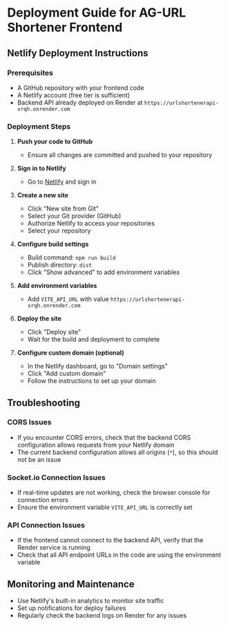 # Deployment Guide for AG-URL Shortener Frontend

## Netlify Deployment Instructions

### Prerequisites

- A GitHub repository with your frontend code
- A Netlify account (free tier is sufficient)
- Backend API already deployed on Render at `https://urlshortenerapi-xrqh.onrender.com`

### Deployment Steps

1. **Push your code to GitHub**
   - Ensure all changes are committed and pushed to your repository

2. **Sign in to Netlify**
   - Go to [Netlify](https://app.netlify.com/) and sign in

3. **Create a new site**
   - Click "New site from Git"
   - Select your Git provider (GitHub)
   - Authorize Netlify to access your repositories
   - Select your repository

4. **Configure build settings**
   - Build command: `npm run build`
   - Publish directory: `dist`
   - Click "Show advanced" to add environment variables

5. **Add environment variables**
   - Add `VITE_API_URL` with value `https://urlshortenerapi-xrqh.onrender.com`

6. **Deploy the site**
   - Click "Deploy site"
   - Wait for the build and deployment to complete

7. **Configure custom domain (optional)**
   - In the Netlify dashboard, go to "Domain settings"
   - Click "Add custom domain"
   - Follow the instructions to set up your domain

## Troubleshooting

### CORS Issues
- If you encounter CORS errors, check that the backend CORS configuration allows requests from your Netlify domain
- The current backend configuration allows all origins (`*`), so this should not be an issue

### Socket.io Connection Issues
- If real-time updates are not working, check the browser console for connection errors
- Ensure the environment variable `VITE_API_URL` is correctly set

### API Connection Issues
- If the frontend cannot connect to the backend API, verify that the Render service is running
- Check that all API endpoint URLs in the code are using the environment variable

## Monitoring and Maintenance

- Use Netlify's built-in analytics to monitor site traffic
- Set up notifications for deploy failures
- Regularly check the backend logs on Render for any issues